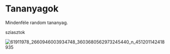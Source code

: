 # Tananyagok
Mindenféle random tananyag.

sziasztok

![61911978_2660946003934748_3603680562973245440_n_451201142418935](https://user-images.githubusercontent.com/17655680/191240258-20f49f8f-9c02-4ee0-972c-237c46cc7d19.png)
